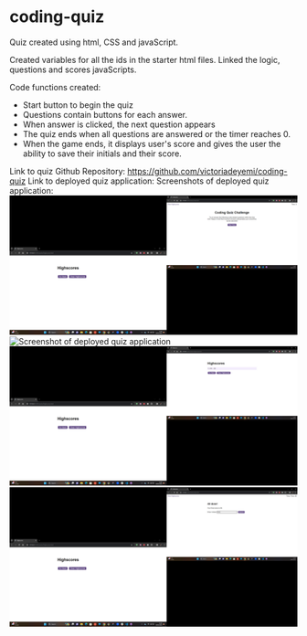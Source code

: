 # coding-quiz
Quiz created using html, CSS and javaScript.

Created variables for all the ids in the starter html files. 
Linked the logic, questions and scores javaScripts.

Code functions created:
* Start button to begin the quiz
* Questions contain buttons for each answer.
* When answer is clicked, the next question appears
* The quiz ends when all questions are answered or the timer reaches 0.
* When the game ends, it displays user's score and gives the user the ability to save their initials and their score.


Link to quiz Github Repository: https://github.com/victoriadeyemi/coding-quiz
Link to deployed quiz application: 
Screenshots of deployed quiz application: ![Screenshot of deployed quiz application](starter/assets/images/coding-quiz-startquiz-deployed.png)
![Screenshot of deployed quiz application](starter/assets/images/codingquiz-questions-deployed.png.png)
![Screenshot of deployed quiz application](starter/assets/images/codingquiz-highscores-deployed.png)
![Screenshot of deployed quiz application](starter/assets/images/codingquiz-initials-deployed.png)

